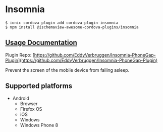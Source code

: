 # Insomnia

```
$ ionic cordova plugin add cordova-plugin-insomnia
$ npm install @ischemaview-awesome-cordova-plugins/insomnia
```

## [Usage Documentation](https://danielsogl.gitbook.io/awesome-cordova-plugins/plugins/insomnia/)

Plugin Repo: [https://github.com/EddyVerbruggen/Insomnia-PhoneGap-Plugin](https://github.com/EddyVerbruggen/Insomnia-PhoneGap-Plugin)

Prevent the screen of the mobile device from falling asleep.

## Supported platforms

- Android
  - Browser
  - Firefox OS
  - iOS
  - Windows
  - Windows Phone 8
  


